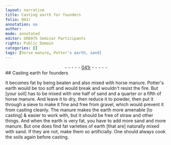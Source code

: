```yaml
---
layout: narrative
title: Casting earth for founders
folio: 041r
annotation: no
author:
mode: annotated
editor: GR8975 Seminar Participants
rights: Public Domain
categories: []
tags: [horse manure, Potter's earth, sand]
---
```


 <div class="folio" align="center">- - - - - <a href="http://gallica.bnf.fr/ark:/12148/btv1b10500001g/f87.image" target="_blank">041r</a> - - - - - </div>    
## Casting earth for founders

 
It becomes fat by being beaten and also mixed with <span class="material">horse manure</span>. <span class="material">Potter's earth</span> would be too soft and would break and wouldn't resist the fire. But [your soil] has to be mixed with one half of <span class="material">sand</span> and a quarter or a fifth of horse manure. And leave it to dry, then reduce it to powder, then put it through a <span class="tool">sieve</span> to make it fine and free from gravel, which would prevent it from casting cleanly. The manure makes the earth more amenable [to casting] & easier to work with, but it should be free of straw and other things. And when the earth is very fat, you have to add more sand and more manure. But one does find fat varieties of earth [that are] naturally mixed with sand. If they are not, make them so artificially. One should always cook the soils again before casting.
 